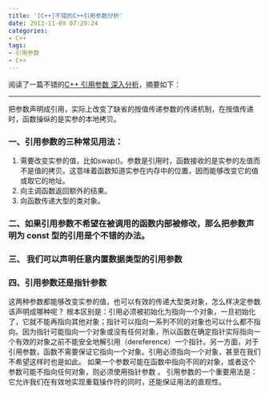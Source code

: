 ```yaml
---
title: '[C++]不错的C++引用参数分析'
date: 2013-11-09 07:29:24
categories: 
- C++
tags: 
- 引用参数
- C++
---
```

阅读了一篇不错的[C++ 引用参数 深入分析](http://www.cnblogs.com/charley_yang/archive/2010/12/14/1905161.html)，摘要如下：
- - -

把参数声明成引用，实际上改变了缺省的按值传递参数的传递机制，在按值传递时，函数操纵的是实参的本地拷贝。

### 一、引用参数的三种常见用法：

1. 需要改变实参的值，比如swap()。参数是引用时，函数接收的是实参的左值而不是值的拷贝。这意味着函数知道实参在内存中的位置，因而能够改变它的值或取它的地址。
2. 向主调函数返回额外的结果。
3. 向函数传递大型的类对象。

### 二、如果引用参数不希望在被调用的函数内部被修改，那么把参数声明为 const 型的引用是个不错的办法。

### 三、 我们可以声明任意内置数据类型的引用参数

### 四、引用参数还是指针参数

这两种参数都能够改变实参的值，也可以有效的传递大型类对象，怎么样决定参数该声明成哪种呢？
根本区别是：引用必须被初始化为指向一个对象，一旦初始化了，它就不能再指向其他对象；指针可以指向一系列不同的对象也可以什么都不指向。因为指针可能指向一个对象或没有任何对象，所以函数在确定指针实际指向一个有效的对象之前不能安全地解引用（dereference）一个指针。另一方面，对于引用参数，函数不需要保证它指向一个对象。引用必须指向一个对象，甚至在我们不希望这样时也是如此。
如果一个参数可能在函数中指向不同的对象，或者这个参数可能不指向任何对象，则必须使用指针参数 。
引用参数的一个重要用法是：它允许我们在有效地实现重载操作符的同时，还能保证用法的直观性。
